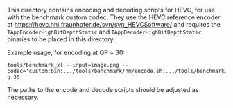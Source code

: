 This directory contains encoding and decoding scripts for HEVC, for use with
the benchmark custom codec. They use the HEVC reference encoder at https://hevc.hhi.fraunhofer.de/svn/svn_HEVCSoftware/
and requires the `TAppEncoderHighBitDepthStatic` and
`TAppDecoderHighBitDepthStatic` binaries to be placed in this directory.

Example usage, for encoding at QP = 30:

```
tools/benchmark_xl --input=image.png --codec='custom:bin:.../tools/benchmark/hm/encode.sh:.../tools/benchmark/hm/decode.sh:-q:30'
```

The paths to the encode and decode scripts should be adjusted as necessary.

